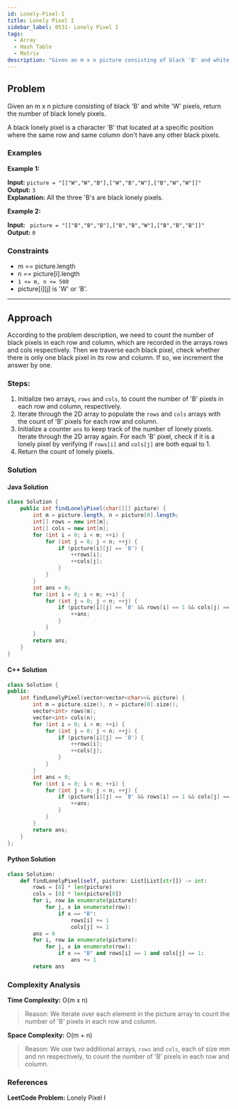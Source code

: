 ```yaml
---
id: Lonely-Pixel-I
title: Lonely Pixel I
sidebar_label: 0531- Lonely Pixel I
tags:
  - Array
  - Hash Table
  - Matrix
description: "Given an m x n picture consisting of black 'B' and white 'W' pixels, return the number of black lonely pixels."
---
```


## Problem
Given an m x n picture consisting of black 'B' and white 'W' pixels, return the number of black lonely pixels.

A black lonely pixel is a character 'B' that located at a specific position where the same row and same column don't have any other black pixels.

### Examples

**Example 1:**

**Input:** `picture = "[["W","W","B"],["W","B","W"],["B","W","W"]]"`  
**Output:** `3`  
**Explanation:** All the three 'B's are black lonely pixels.

**Example 2:**

**Input:** ` picture = "[["B","B","B"],["B","B","W"],["B","B","B"]]"`  
**Output:** `0`  

### Constraints
- m == picture.length
- n == picture[i].length
- `1 <= m, n <= 500`
- picture[i][j] is 'W' or 'B'.

---

## Approach

According to the problem description, we need to count the number of black pixels in each row and column, which are recorded in the arrays rows and cols respectively. Then we traverse each black pixel, check whether there is only one black pixel in its row and column. If so, we increment the answer by one.

### Steps:

1. Initialize two arrays, `rows` and `cols`, to count the number of 'B' pixels in each row and column, respectively.
2. Iterate through the 2D array to populate the `rows` and `cols` arrays with the count of 'B' pixels for each row and column.
3. Initialize a counter `ans` to keep track of the number of lonely pixels.
Iterate through the 2D array again. For each 'B' pixel, check if it is a lonely pixel by verifying if `rows[i]` and `cols[j]` are both equal to 1.
4. Return the count of lonely pixels.

### Solution

#### Java Solution

```java
class Solution {
    public int findLonelyPixel(char[][] picture) {
        int m = picture.length, n = picture[0].length;
        int[] rows = new int[m];
        int[] cols = new int[n];
        for (int i = 0; i < m; ++i) {
            for (int j = 0; j < n; ++j) {
                if (picture[i][j] == 'B') {
                    ++rows[i];
                    ++cols[j];
                }
            }
        }
        int ans = 0;
        for (int i = 0; i < m; ++i) {
            for (int j = 0; j < n; ++j) {
                if (picture[i][j] == 'B' && rows[i] == 1 && cols[j] == 1) {
                    ++ans;
                }
            }
        }
        return ans;
    }
}
```
#### C++ Solution 

```cpp
class Solution {
public:
    int findLonelyPixel(vector<vector<char>>& picture) {
        int m = picture.size(), n = picture[0].size();
        vector<int> rows(m);
        vector<int> cols(n);
        for (int i = 0; i < m; ++i) {
            for (int j = 0; j < n; ++j) {
                if (picture[i][j] == 'B') {
                    ++rows[i];
                    ++cols[j];
                }
            }
        }
        int ans = 0;
        for (int i = 0; i < m; ++i) {
            for (int j = 0; j < n; ++j) {
                if (picture[i][j] == 'B' && rows[i] == 1 && cols[j] == 1) {
                    ++ans;
                }
            }
        }
        return ans;
    }
};
```
#### Python Solution

```python
class Solution:
    def findLonelyPixel(self, picture: List[List[str]]) -> int:
        rows = [0] * len(picture)
        cols = [0] * len(picture[0])
        for i, row in enumerate(picture):
            for j, x in enumerate(row):
                if x == "B":
                    rows[i] += 1
                    cols[j] += 1
        ans = 0
        for i, row in enumerate(picture):
            for j, x in enumerate(row):
                if x == "B" and rows[i] == 1 and cols[j] == 1:
                    ans += 1
        return ans
```
### Complexity Analysis
**Time Complexity:** O(m x n)
>Reason: We iterate over each element in the picture array to count the number of 'B' pixels in each row and column.

**Space Complexity:** O(m + n)
>Reason: We use two additional arrays, `rows` and `cols`, each of size mm and nn respectively, to count the number of 'B' pixels in each row and column.

### References
**LeetCode Problem:** Lonely Pixel I
